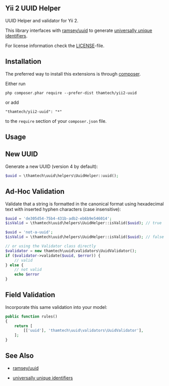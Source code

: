 Yii 2 UUID Helper
-----------------

UUID Helper and validator for Yii 2.

This library interfaces with [ramsey/uuid](http://github.com/ramsey/uuid) to
generate 
[universally unique identifiers](https://en.wikipedia.org/wiki/Universally_unique_identifier).

For license information check the [LICENSE](LICENSE.md)-file.

Installation
------------

The preferred way to install this extensions is through [composer](http://getcomposer.org/download/).

Either run
```
php composer.phar require --prefer-dist thamtech/yii2-uuid
```
or add
```
"thamtech/yii2-uuid": "*"
```
to the `require` section of your `composer.json` file.

Usage
-----

## New UUID

Generate a new UUID (version 4 by default):

```php
$uuid = \thamtech\uuid\helpers\UuidHelper::uuid();
```

## Ad-Hoc Validation

Validate that a string is formatted in the canonical format using
hexadecimal text with inserted hyphen characters (case insensitive):

```php
$uuid = 'de305d54-75b4-431b-adb2-eb6b9e546014';
$isValid = \thamtech\uuid\helpers\UuidHelper::isValid($uuid); // true

$uuid = 'not-a-uuid';
$isValid = \thamtech\uuid\helpers\UuidHelper::isValid($uuid); // false

// or using the Validator class directly
$validator = new thamtech\uuid\validators\UuidValidator();
if ($validator->validate($uuid, $error)) {
    // valid
} else {
    // not valid
    echo $error
}
```

## Field Validation

Incorporate this same validation into your model:

```php
public function rules()
{
    return [
        [['uuid'], 'thamtech\uuid\validators\UuidValidator'],
    ];
}
```

See Also
--------

* [ramsey/uuid](http://github.com/ramsey/uuid)

* [universally unique identifiers](https://en.wikipedia.org/wiki/Universally_unique_identifier)